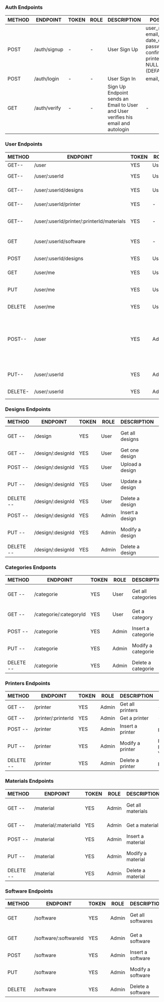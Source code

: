### Auth Endpoints

| METHOD | ENDPOINT     | TOKEN | ROLE | DESCRIPTION           | POST PARAMS                                                 | RETURNS |
| ------ | ------------ | ----- | ---- | --------------------- | ----------------------------------------------------------- | ------- |
| POST   | /auth/signup | -     | -    | User Sign Up          | user_name, phone, email, date_of_birth, password, confirm_password, printer (DEFAULT NULL) designer (DEFAULT NULL) | "Please confirm email"   |
| POST   | /auth/login  | -     | -    | User Sign In          | email, password                                             | token   |
| GET    | /auth/verify | -     | -    | Sign Up Endpoint sends an Email to User and User verifies his email and autologin| -| token   |


### User Endpoints

| METHOD | ENDPOINT                  | TOKEN | ROLE  | DESCRIPTION                  | POST PARAMS                | RETURNS                              |
| ------ | ------------------------- | ----- | ----- | ---------------------------- | -------------------------- | ------------------------------------ |
| GET--  | /user                     | YES   | User  | Get all users                | -                          | [{ users }]                          |
| GET--  | /user/:userId             | YES   | User  | Get one user profile         | userId                     | { user }                             |
| GET--  | /user/:userId/designs     | YES   | User  | Get designs from a user      | userId                     | [{ designs }]                        |
| GET--  | /user/:userId/printer     | YES   | -     | Frontend gets user printers  | -                          | [{ printers }]                       |
| GET--  | /user/:userId/printer/:printerId/materials | YES  | - | Frontend gets user printer materials | -      | [{ materials }]                      |
| GET    | /user/:userId/software    | YES   | -     | Frontend gets user softwares | -                          | [{ softwares }]                      |
| POST   | /user/:userId/designs     | YES   | User  | Uploads a design             | designId, description, file| "Design uploaded"                    |
| GET    | /user/me                  | YES   | User  | Get self user profile        | -                          | { user }                             |
| PUT    | /user/me                  | YES   | User  | Update self user             | userId, param_to_update, value | "User updated"                   |
| DELETE | /user/me                  | YES   | User  | Delete self user             | -                          | "Profile deleted"                    |
| POST-- | /user                     | YES   | Admin | Create a user                | user_name, phone, email, date_of_birth, password, confirm_password, printer (DEFAULT NULL) designer (DEFAULT NULL) | "User created"    |
| PUT--  | /user/:userId             | YES   | Admin | Update user                  | user_id, param_to_update, value | "User updated"                  |
| DELETE-| /user/:userId             | YES   | Admin | Remove one user              | user_id                    | "Profile deleted"                    |


### Designs Endpoints

| METHOD | ENDPOINT            | TOKEN | ROLE  | DESCRIPTION                  | POST PARAMS                | RETURNS                     |
| ------ | ------------------- | ----- | ----- | ---------------------------- | -------------------------- | --------------------------- |
| GET --   | /design             | YES   | User  | Get all designs              | -                          | [{ designs }]               |
| GET --   | /design/:designId   | YES   | User  | Get one design               | -                          | { designs }                 |
| POST --  | /design/:designId   | YES   | User  | Upload a design              | designObj                  | "Design inserted"           |
| PUT --   | /design/:designId   | YES   | User  | Update a design              | designObj, param_to_update, value | "Design updated"     |
| DELETE -- | /design/:designId   | YES   | User  | Delete a design              | -                          | "Design deleted"            |
| POST  -- | /design/:designId   | YES   | Admin | Insert a design              | designObj                  | "Design inserted"           |
| PUT  --  | /design/:designId   | YES   | Admin | Modify a design              | designObj, param_to_update, value | "Design updated"     |
| DELETE -- | /design/:designId   | YES   | Admin | Delete a design              | designObj                  | "Design deleted"            |


### Categories Endponts

| METHOD | ENDPOINT                 | TOKEN | ROLE  | DESCRIPTION                  | POST PARAMS                | RETURNS                              |
| ------ | ------------------------ | ----- | ----- | ---------------------------- | -------------------------- | ------------------------------------ |
| GET --   | /categorie               | YES   | User  | Get all categories           | -                          | [{ categories }]                     |
| GET --   | /categorie/:categoryId   | YES   | User  | Get a category               | -                          | { categorie }                        |
| POST --  | /categorie               | YES   | Admin | Insert a categorie           | categoryObj                | "Category inserted"                  |
| PUT --   | /categorie               | YES   | Admin | Modify a categorie           | categoryObj, param_to_update, value | "Category updated"          |
| DELETE -- | /categorie               | YES   | Admin | Delete a categorie           | categorObj                 | "Category deleted"                   |


### Printers Endpoints

| METHOD | ENDPOINT            | TOKEN | ROLE  | DESCRIPTION           | POST PARAMS                        | RETURNS                              |
| ------ | ------------------- | ----- | ----- | --------------------- | ---------------------------------- | ------------------------------------ |
| GET --   | /printer            | YES   | Admin | Get all printers      | -                                  | [{ printers }]                       |
| GET --   | /printer/:printerId | YES   | Admin | Get a printer         | -                                  | { printer }                          |
| POST --  | /printer            | YES   | Admin | Insert a printer      | printerObj                         | "Printer inserted"                   |
| PUT  --  | /printer            | YES   | Admin | Modify a printer      | printerObj, param_to_update, value | "Printer updated"                    |
| DELETE -- | /printer            | YES   | Admin | Delete a printer      | printerObj                         | "Printer deleted"                    |


### Materials Endpoints

| METHOD | ENDPOINT              | TOKEN | ROLE  | DESCRIPTION           | POST PARAMS                         | RETURNS                    |
| ------ | --------------------- | ----- | ----- | --------------------- | ----------------------------------- | -------------------------- |
| GET --   | /material             | YES   | Admin | Get all materials     | -                                   | [{ materials }]            |
| GET --   | /material/:materialId | YES   | Admin | Get a material        | -                                   | { material }               |
| POST --  | /material             | YES   | Admin | Insert a material     | materialObj                         | "Material inserted"        |
| PUT --   | /material             | YES   | Admin | Modify a material     | materialObj, param_to_update, value | "Material updated"         |
| DELETE -- | /material             | YES   | Admin | Delete a material     | materialObj                         | "Material deleted"         |


### Software Endpoints

| METHOD | ENDPOINT              | TOKEN | ROLE  | DESCRIPTION           | POST PARAMS                         | RETURNS                    |
| ------ | --------------------- | ----- | ----- | --------------------- | ----------------------------------- | -------------------------- |
| GET    | /software             | YES   | Admin | Get all softwares     | -                                   | [{ softwares }]            |
| GET    | /software/:softwareId | YES   | Admin | Get a software        | -                                   | { software }               |
| POST   | /software             | YES   | Admin | Insert a software     | softwareObj                         | "Software inserted"        |
| PUT    | /software             | YES   | Admin | Modify a software     | softwareObj, param_to_update, value | "Software updated"         |
| DELETE | /software             | YES   | Admin | Delete a software     | softwareObj                         | "Software deleted"         |

